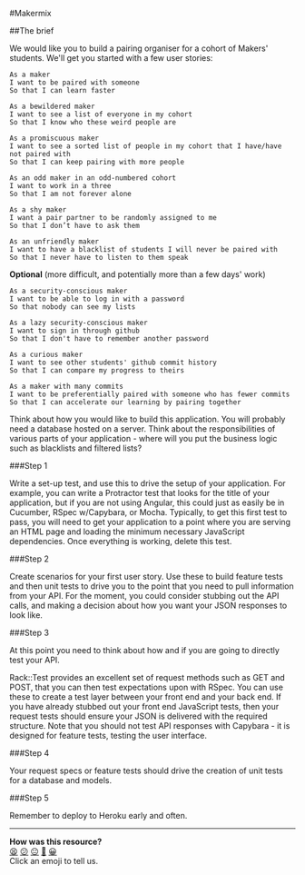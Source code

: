 #Makermix

##The brief

We would like you to build a pairing organiser for a cohort of Makers' students. We'll get you started with a few user stories:

```
As a maker
I want to be paired with someone
So that I can learn faster

As a bewildered maker
I want to see a list of everyone in my cohort
So that I know who these weird people are

As a promiscuous maker
I want to see a sorted list of people in my cohort that I have/have not paired with
So that I can keep pairing with more people

As an odd maker in an odd-numbered cohort
I want to work in a three
So that I am not forever alone

As a shy maker  
I want a pair partner to be randomly assigned to me  
So that I don’t have to ask them  

As an unfriendly maker  
I want to have a blacklist of students I will never be paired with  
So that I never have to listen to them speak  
```

**Optional** (more difficult, and potentially more than a few days' work)

```
As a security-conscious maker
I want to be able to log in with a password
So that nobody can see my lists

As a lazy security-conscious maker
I want to sign in through github
So that I don't have to remember another password

As a curious maker
I want to see other students' github commit history
So that I can compare my progress to theirs

As a maker with many commits
I want to be preferentially paired with someone who has fewer commits
So that I can accelerate our learning by pairing together
```

Think about how you would like to build this application. You will probably need a database hosted on a server. Think about the responsibilities of various parts of your application - where will you put the business logic such as blacklists and filtered lists?

###Step 1

Write a set-up test, and use this to drive the setup of your application. For example, you can write a Protractor test that looks for the title of your application, but if you are not using Angular, this could just as easily be in Cucumber, RSpec w/Capybara, or Mocha. Typically, to get this first test to pass, you will need to get your application to a point where you are serving an HTML page and loading the minimum necessary JavaScript dependencies. Once everything is working, delete this test.

###Step 2

Create scenarios for your first user story. Use these to build feature tests and then unit tests to drive you to the point that you need to pull information from your API. For the moment, you could consider stubbing out the API calls, and making a decision about how you want your JSON responses to look like.

###Step 3

At this point you need to think about how and if you are going to directly test your API. 

Rack::Test provides an excellent set of request methods such as GET and POST, that you can then test expectations upon with RSpec. You can use these to create a test layer between your front end and your back end. If you have already stubbed out your front end JavaScript tests, then your request tests should ensure your JSON is delivered with the required structure. Note that you should not test API responses with Capybara - it is designed for feature tests, testing the user interface.

###Step 4

Your request specs or feature tests should drive the creation of unit tests for a database and models.

###Step 5

Remember to deploy to Heroku early and often.

<!-- BEGIN GENERATED SECTION DO NOT EDIT -->

---

**How was this resource?**  
[😫](https://airtable.com/shrUJ3t7KLMqVRFKR?prefill_Repository=course&prefill_File=archived/makermix/makermix.md&prefill_Sentiment=😫) [😕](https://airtable.com/shrUJ3t7KLMqVRFKR?prefill_Repository=course&prefill_File=archived/makermix/makermix.md&prefill_Sentiment=😕) [😐](https://airtable.com/shrUJ3t7KLMqVRFKR?prefill_Repository=course&prefill_File=archived/makermix/makermix.md&prefill_Sentiment=😐) [🙂](https://airtable.com/shrUJ3t7KLMqVRFKR?prefill_Repository=course&prefill_File=archived/makermix/makermix.md&prefill_Sentiment=🙂) [😀](https://airtable.com/shrUJ3t7KLMqVRFKR?prefill_Repository=course&prefill_File=archived/makermix/makermix.md&prefill_Sentiment=😀)  
Click an emoji to tell us.

<!-- END GENERATED SECTION DO NOT EDIT -->
